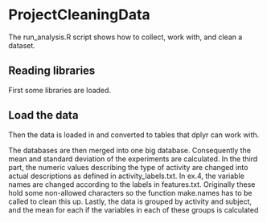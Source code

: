 # ProjectCleaningData
The run_analysis.R script shows how to collect, work with, and clean a dataset.

## Reading libraries
First some libraries are loaded.

## Load the data
Then the data is loaded in and converted to tables that dplyr can work with.

The databases are then merged into one big database.
Consequently the mean and standard deviation of the experiments are calculated.
In the third part, the numeric values describing the type of activity are changed into actual descriptions as defined in activity_labels.txt.
In ex.4, the variable names are changed according to the labels in features.txt. Originally these hold some non-allowed characters so the function make.names has to be called to clean this up.
Lastly, the data is grouped by activity and subject, and the mean for each if the variables in each of these groups is calculated
